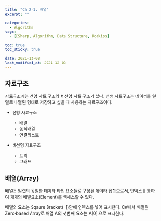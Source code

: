 ```yaml
---
title: "Ch 2-1. 배열"
excerpt: ""

categories:
  - Algorithm
tags:
  - [CSharp, Algorithm, Data Structure, Rookiss]

toc: true
toc_sticky: true

date: 2021-12-08
last_modified_at: 2021-12-08
---
```


## 자료구조

자료구조에는 선형 자료 구조와 비선형 자료 구조가 있다. 선형 자료구조는 데이터를 일렬로 나열된 형태로 저장하고 싶을 때 사용하는 자료구조이다.

- 선형 자료구조

  - 배열
  - 동적배열
  - 연결리스트

- 비선형 자료구조
  - 트리
  - 그래프

## 배열(Array)

배열은 일련의 동일한 데이타 타입 요소들로 구성된 데이타 집합으로서, 인덱스를 통하여 개개의 배열요소(Element)를 엑세스할 수 있다.

배열의 요소는 Sqaure Bracket([ ])안에 인덱스를 넣어 표시한다. C#에서 배열은 Zero-based Array로 배열 A의 첫번째 요소는 A[0] 으로 표시한다.
